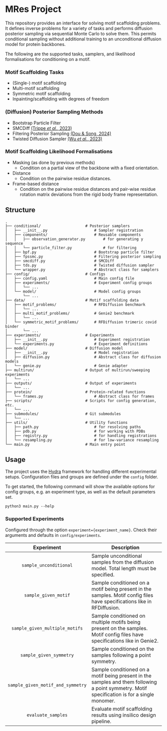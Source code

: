 # MRes Project

This repository provides an interface for solving motif scaffolding problems. It defines inverse problems for a variety of tasks and performs diffusion posterior sampling via sequential Monte Carlo to solve them. This permits conditional sampling without additional training to an unconditional diffusion model for protein backbones.

The following are the supported tasks, samplers, and likelihood formalisations for conditioning on a motif.

### Motif Scaffolding Tasks
- (Single-) motif scaffolding
- Multi-motif scaffolding
- Symmetric motif scaffolding
- Inpainting/scaffolding with degrees of freedom

### (Diffusion) Posterior Sampling Methods
- Bootstrap Particle Filter
- SMCDiff [(Trippe _et al._, 2023)](https://arxiv.org/pdf/2206.04119)
- Filtering Posterior Sampling [(Dou & Song, 2024)](https://openreview.net/pdf?id=tplXNcHZs1)
- Twisted Diffusion Sampler [(Wu _et al._, 2023)](https://arxiv.org/pdf/2306.17775)

### Motif Scaffolding Likelihood Formalisations
- Masking (as done by previous methods)
    - Condition on a partial view of the backbone with a fixed orientation.
- Distance
    - Condition on the pairwise residue distances.
- Frame-based distance
    - Condition on the pairwise residue distances and pair-wise residue rotation matrix deviations from the rigid body frame representation.

## Structure

```
.
├── conditional/                    # Posterior samplers
│   ├── __init__.py                     # Sampler registration
│   ├── components/                     # Reusable components
│   │   ├── observation_generator.py        # for generating y sequence
│   │   └── particle_filter.py              # for filtering
│   ├── bpf.py                          # Bootstrap particle filter
│   ├── fpssmc.py                       # Filtering posterior sampling
│   ├── smcdiff.py                      # SMCDiff
│   ├── tds.py                          # Twisted diffusion sampler
│   └── wrapper.py                      # Abstract class for samplers
├── config/                         # Configs
│   ├── config.yaml                     # Main config file
│   ├── experiments/                    # Experiment config groups
│   │   └── ...
│   └── model/                          # Model config groups
│       └── ...
├── data/                           # Motif scaffolding data   
│   ├── motif_problems/                 # RFDiffusion benchmark
│   │   └── ...
│   ├── multi_motif_problems/           # Genie2 benchmark
│   │   └── ...
│   └── symmetric_motif_problems/       # RFDiffusion trimeric covid binder
│       └── ...
├── experiments/                    # Experiments
│   ├── __init__.py                     # Experiment registration
│   └── experiments.py                  # Experiment definitions
├── model/                          # Diffusion model
│   ├── __init__.py                     # Model registration
│   ├── diffusion.py                    # Abstract class for diffusion models
│   └── genie.py                        # Genie adapter
├── multirun/                       # Output of multirun/sweeping experiments
│   └── ...
├── outputs/                        # Output of experiments
│   └── ...
├── protein/                        # Protein-related functions
│   └── frames.py                       # Abstract class for frames
├── scripts/                        # Scripts for config generation, etc.
│   └── ...
├── submodules/                     # Git submodules
│   └── ...
├── utils/                          # Utility functions
│   ├── path.py                         # for resolving paths
│   ├── pdb.py                          # for working with PDBs
│   ├── registry.py                     # for handling registrations
│   └── resampling.py                   # for low-variance resampling
└── main.py                         # Main entry point
```

## Usage

The project uses the [Hydra](https://github.com/facebookresearch/hydra) framework for handling different experimental setups. Configuration files and groups are defined under the `config` folder.

To get started, the following command will show the available options for config groups, e.g. an experiment type, as well as the default parameters set.
```{bash}
python3 main.py --help
```

### Supported Experiments
Configured through the option `experiment={experiment_name}`. Check their arguments and defaults in `config/experiments`. 

| Experiment | Description |
|:---:|---|
|`sample_unconditional`| Sample unconditional samples from the diffusion model. Total length must be specified. |
|`sample_given_motif`| Sample conditioned on a motif being present in the samples. Motif config files have specifications like in RFDiffusion. |
|`sample_given_multiple_motifs`| Sample conditioned on multiple motifs being present on the samples. Motif config files have specifications like in Genie2. |
|`sample_given_symmetry`| Sample conditioned on the samples following a point symmetry. |
|`sample_given_motif_and_symmetry`| Sample conditioned on a motif being present in the samples and them following a point symmetry. Motif specification is for a single monomer. |
|`evaluate_samples`| Evaluate motif scaffolding results using insilico design pipeline. |

